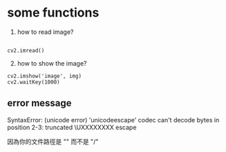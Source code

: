 # some functions
1. how to read image?

```pyhton 

cv2.imread()

```

2. how to show the image?

```
cv2.imshow('image', img)
cv2.waitKey(1000)

```


## error message

SyntaxError: (unicode error) 'unicodeescape' codec can't decode bytes in position 2-3: truncated \UXXXXXXXX escape

因為你的文件路徑是 "\" 而不是 "/"